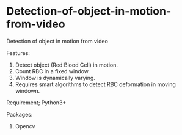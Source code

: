 # Detection-of-object-in-motion-from-video
Detection of object in motion from video

Features:
  1. Detect object (Red Blood Cell) in motion.
  2. Count RBC in a fixed window.
  3. Window is dynamically varying.
  4. Requires smart algorithms to detect RBC deformation in moving windown.
  
Requirement; Python3+

Packages:
  1. Opencv

